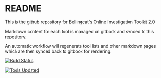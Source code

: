 # README

This is the github repository for Bellingcat's Online Investigation Toolkit 2.0

Markdown content for each tool is managed on gitbook and synced to this repository.

An automatic workflow will regenerate tool lists and other markdown pages which
are then synced back to gitbook for rendering.

[![Build Status](https://github.com/bellingcat/toolkit/actions/workflows/build.yml/badge.svg)](https://github.com/bellingcat/toolkit/actions/workflows/build.yml)

[![Tools Updated](https://github.com/bellingcat/toolkit/actions/workflows/check-updates.yml/badge.svg)](https://github.com/bellingcat/toolkit/actions/workflows/check-updates.yml)
